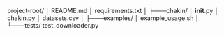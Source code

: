 project-root/
│   README.md
│   requirements.txt
│
├───chakin/
│       __init__.py
│       chakin.py
│       datasets.csv
│
├───examples/
│       example_usage.sh
│
└───tests/
        test_downloader.py

